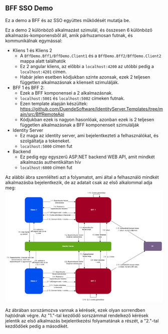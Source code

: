 ﻿## BFF SSO Demo
Ez a demo a BFF és az SSO együttes működését mutatja be.

Ez a demo 2 különböző alkalmazást szimulál, és összesen 6 különböző alkalmazás-komponensből áll, 
amik párhuzamosan futnak, és kommunikálnak egymással:
- Kliens 1 és Kliens 2
  - A `BffDemo.Bff1/BffDemo.Client1` és a `BffDemo.Bff2/BffDemo.Client2` mappa alatt találhatók
  - Ez 2 angular kliens, az előbbi a `localhost:4200` az utóbbi pedig a `localhost:4201` címen. 
  - Habár jelen esetben kódjukban szinte azonsak, ezek 2 teljesen független alkalmazásnak a klienseit szimulálják. 
- BFF 1 és BFF 2:
  - Ezek a BFF komponensei a 2 alkalmazásnak.
  - `localhost:5001` és `localhost:5002` címeken futnak.
  - Ezen template alapján készültek: https://github.com/DuendeSoftware/IdentityServer.Templates/tree/main/src/BffRemoteApi
  - Kódjukban ezek is nagyon hasonlóak, azonban ezek is 2 teljesen független alkalmazásnak a BFF komponenseit szimulálják
- Identity Server
  - Ez maga az identity server, ami bejelentkezteti a felhasználókat, és szolgáltatja a tokeneket.
  - `localhost:5000` címen fut 
- Backend
  - Ez pedig egy egyszerű ASP.NET backend WEB API, amit mindkét alkalmazás authentikáltan hív
  - `localhost:6000` címen fut

Az alábbi ábra szemlélteti azt a folyamatot, ami által a felhasználó mindkét alkalmazásba bejelentkezik, de az adatait csak az első alkalommal adja meg:
![folyamat.png](docs/folyamat.png)

Az ábrában sorszámozva vannak a kérések, ezek olyan sorrendben hajtódnak végre. Az "1."-tal kezdődő sorszámmal rendelkező 
kérések jelentik az első alkalmazás bejelentkezési folyamatának a részét, a "2."-tal kezdődőek pedig a másodikét.